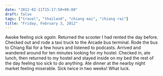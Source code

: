 ```yaml
---
date: "2012-02-11T15:17:50+00:00"
draft: false
tags: ["travel", "thailand", "chiang mai", "chiang rai"]
title: "Friday, February 3, 2012"
---
```

Awoke feeling sick *again*. Returned the scooter I had rented the day before. Checked out and rode a taxi truck to the Arcade bus terminal. Rode the bus to Chiang Rai for a few hours and listened to podcasts. Arrived and wandered around for ten minutes looking for my hostel. Checked in, ate lunch, then returned to my hostel and stayed inside on my bed the rest of the day feeling too sick to do anything. Ate dinner at the nearby night market feeling miserable. Sick twice in two weeks! What luck.
